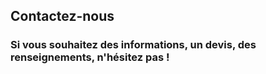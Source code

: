 ## Contactez-nous 

### Si vous souhaitez des informations, un devis, des renseignements, n'hésitez pas !